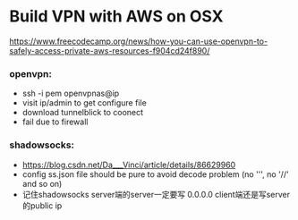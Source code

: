 # Build VPN with AWS on OSX
https://www.freecodecamp.org/news/how-you-can-use-openvpn-to-safely-access-private-aws-resources-f904cd24f890/

### openvpn:

* ssh -i pem openvpnas@ip
* visit ip/admin to get configure file
* download tunnelblick to coonect
* fail due to firewall

### shadowsocks:
* https://blog.csdn.net/Da___Vinci/article/details/86629960
* config ss.json file should be pure to avoid decode problem (no '\'', no '//' and so on)
* 记住shadowsocks server端的server一定要写 0.0.0.0 client端还是写server的public ip
